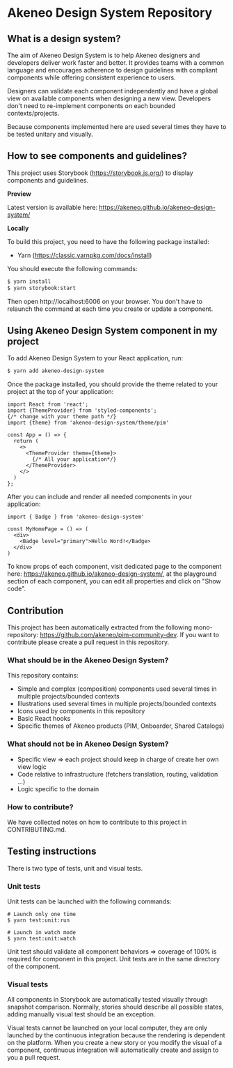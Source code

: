 # Akeneo Design System Repository

## What is a design system?

The aim of Akeneo Design System is to help Akeneo designers and developers deliver work faster and better.
It provides teams with a common language and encourages adherence to design guidelines with compliant components while offering consistent experience to users.

Designers can validate each component independently and have a global view on available components when designing a new view.
Developers don't need to re-implement components on each bounded contexts/projects.

Because components implemented here are used several times they have to be tested unitary and visually.

## How to see components and guidelines?
This project uses Storybook (https://storybook.js.org/) to display components and guidelines.

**Preview**

Latest version is available here: https://akeneo.github.io/akeneo-design-system/

**Locally**

To build this project, you need to have the following package installed:
- Yarn (https://classic.yarnpkg.com/docs/install)

You should execute the following commands:
```bash
$ yarn install
$ yarn storybook:start
```

Then open http://localhost:6006 on your browser.
You don't have to relaunch the command at each time you create or update a component.

## Using Akeneo Design System component in my project

To add Akeneo Design System to your React application, run:
```bash
$ yarn add akeneo-design-system
```

Once the package installed, you should provide the theme related to your project at the top of your application:
```tsx
import React from 'react';
import {ThemeProvider} from 'styled-components';
{/* change with your theme path */}
import {theme} from 'akeneo-design-system/theme/pim'

const App = () => {
  return (
    <>
      <ThemeProvider theme={theme}>
        {/* All your application*/}
      </ThemeProvider>
    </>
  )
};
```

After you can include and render all needed components in your application:
```tsx
import { Badge } from 'akeneo-design-system'

const MyHomePage = () => (
  <div>
    <Badge level="primary">Hello Word!</Badge>
  </div>
)
```

To know props of each component, visit dedicated page to the component here: https://akeneo.github.io/akeneo-design-system/, at the playground section of each component, you can edit all properties and click on "Show code".

## Contribution

This project has been automatically extracted from the following mono-repository: https://github.com/akeneo/pim-community-dev.
If you want to contribute please create a pull request in this repository.

### What should be in the Akeneo Design System?

This repository contains:
- Simple and complex (composition) components used several times in multiple projects/bounded contexts
- Illustrations used several times in multiple projects/bounded contexts
- Icons used by components in this repository
- Basic React hooks
- Specific themes of Akeneo products (PIM, Onboarder, Shared Catalogs)

### What should not be in Akeneo Design System?

- Specific view => each project should keep in charge of create her own view logic
- Code relative to infrastructure (fetchers translation, routing, validation ...)
- Logic specific to the domain

### How to contribute?

We have collected notes on how to contribute to this project in CONTRIBUTING.md.

## Testing instructions

There is two type of tests, unit and visual tests.

### Unit tests

Unit tests can be launched with the following commands:
```batch
# Launch only one time
$ yarn test:unit:run

# Launch in watch mode
$ yarn test:unit:watch
```

Unit test should validate all component behaviors => coverage of 100% is required for component in this project.
Unit tests are in the same directory of the component.

### Visual tests

All components in Storybook are automatically tested visually through snapshot comparison.
Normally, stories should describe all possible states, adding manually visual test should be an exception.

Visual tests cannot be launched on your local computer, they are only launched by the continuous integration because the rendering is dependent on the platform.
When you create a new story or you modify the visual of a component, continuous integration will automatically create and assign to you a pull request.
